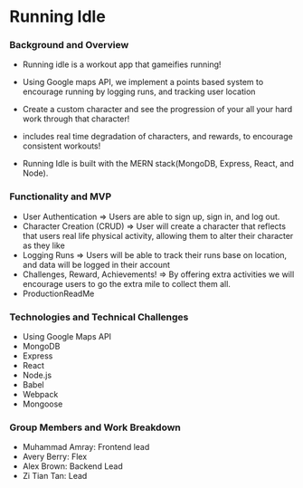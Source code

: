 # Running Idle


### Background and Overview
 - Running idle is a workout app that gameifies running! 
 - Using Google maps API, we implement a points based system to encourage running by logging runs, and tracking user location
 - Create a custom character and see the progression of your all your hard work through that character!
 - includes real time degradation of characters, and rewards, to encourage consistent workouts! 
 
 - Running Idle is built with the MERN stack(MongoDB, Express, React, and Node).


### Functionality and MVP
 - User Authentication => Users are able to sign up, sign in, and log out.
 - Character Creation (CRUD) => User will create a character that reflects that users real life physical activity, allowing them to alter their character as they like
 - Logging Runs => Users will be able to track their runs base on location, and data will be logged in their account
 - Challenges, Reward, Achievements! => By offering extra activities we will encourage users to go the extra mile to collect them all.
 - ProductionReadMe

### Technologies and Technical Challenges
 - Using Google Maps API 
 - MongoDB
 - Express
 - React
 - Node.js
 - Babel
 - Webpack
 - Mongoose

### Group Members and Work Breakdown

 - Muhammad Amray: Frontend lead
 - Avery Berry: Flex
 - Alex Brown: Backend Lead
 - Zi Tian Tan: Lead

